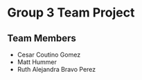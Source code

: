 # Group 3 Team Project
## Team Members
- Cesar Coutino Gomez
- Matt Hummer
- Ruth Alejandra Bravo Perez